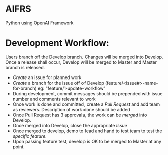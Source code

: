 # AIFRS #

Python using OpenAI Framework

# Development Workflow: #
Users branch off the Develop branch. Changes will be merged into Develop. Once a release shall occur,
Develop will be merged to Master and Master branch is released.

* *Create* an issue for planned work
* *Create* a branch for the issue off of Develop (feature/<issue#>-name-for-branch) eg: "feature/1-update-workflow"
* During development, commit messages should be prepended with issue number and comments relevant to work 
* Once work is done and committed, create a *Pull Request* and add team as reviewers. Description of work done should be added
* Once Pull Request has 3 approvals, the work can be *merged* into Develop.
* Once merged into Develop, close the appropriate *Issue*
* Once merged to develop, demo to lead and hand to test team to test the *specific feature*.
* Upon passing feature test, develop is OK to be merged to Master at any point.